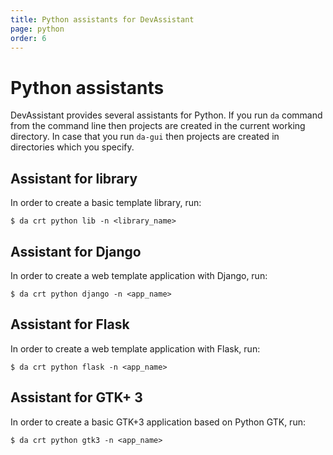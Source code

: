 ```yaml
---
title: Python assistants for DevAssistant
page: python
order: 6
---
```


# Python assistants

DevAssistant provides several assistants for Python. If you run `da` command from the command line then projects are created in the current working directory.
In case that you run `da-gui` then projects are created in directories which you specify.

## Assistant for library

In order to create a basic template library, run:

```
$ da crt python lib -n <library_name>
```

## Assistant for Django

In order to create a web template application with Django, run:

```
$ da crt python django -n <app_name>
```

## Assistant for Flask

In order to create a web template application with Flask, run:

```
$ da crt python flask -n <app_name>
```

## Assistant for GTK+ 3

In order to create a basic GTK+3 application based on Python GTK, run:

```
$ da crt python gtk3 -n <app_name>
```
